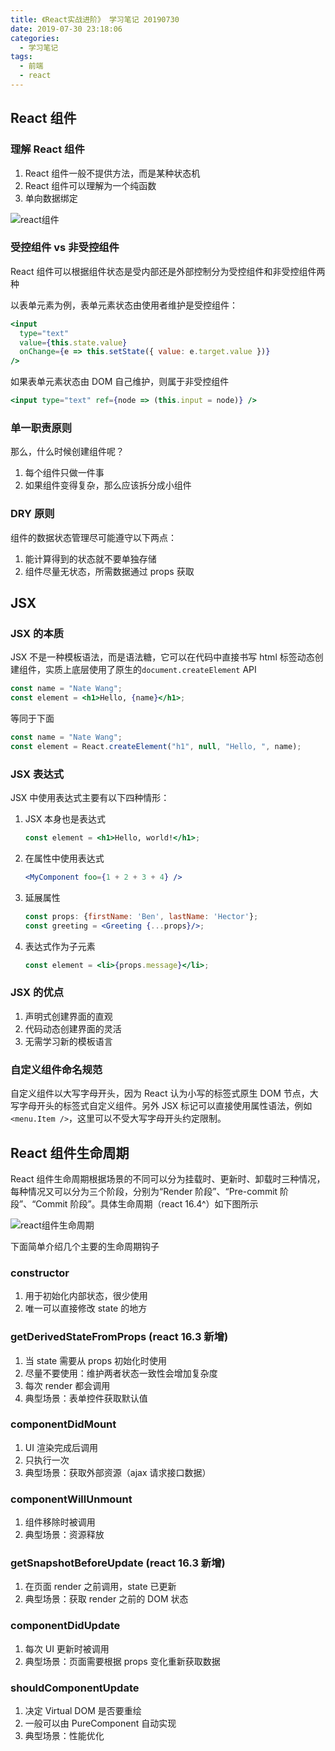 ```yaml
---
title: 《React实战进阶》 学习笔记 20190730
date: 2019-07-30 23:18:06
categories:
  - 学习笔记
tags:
  - 前端
  - react
---
```


## React 组件

### 理解 React 组件

1. React 组件一般不提供方法，而是某种状态机
2. React 组件可以理解为一个纯函数
3. 单向数据绑定

![react组件](https://img.yeyanjie.com/blog/201907/3.png)

### 受控组件 vs 非受控组件

React 组件可以根据组件状态是受内部还是外部控制分为受控组件和非受控组件两种

<!-- more -->

以表单元素为例，表单元素状态由使用者维护是受控组件：

```jsx
<input
  type="text"
  value={this.state.value}
  onChange={e => this.setState({ value: e.target.value })}
/>
```

如果表单元素状态由 DOM 自己维护，则属于非受控组件

```jsx
<input type="text" ref={node => (this.input = node)} />
```

### 单一职责原则

那么，什么时候创建组件呢？

1. 每个组件只做一件事
2. 如果组件变得复杂，那么应该拆分成小组件

### DRY 原则

组件的数据状态管理尽可能遵守以下两点：

1. 能计算得到的状态就不要单独存储
2. 组件尽量无状态，所需数据通过 props 获取

## JSX

### JSX 的本质

JSX 不是一种模板语法，而是语法糖，它可以在代码中直接书写 html 标签动态创建组件，实质上底层使用了原生的`document.createElement` API

```jsx
const name = "Nate Wang";
const element = <h1>Hello, {name}</h1>;
```

等同于下面

```jsx
const name = "Nate Wang";
const element = React.createElement("h1", null, "Hello, ", name);
```

### JSX 表达式

JSX 中使用表达式主要有以下四种情形：

1. JSX 本身也是表达式
   ```jsx
   const element = <h1>Hello, world!</h1>;
   ```
2. 在属性中使用表达式
   ```jsx
   <MyComponent foo={1 + 2 + 3 + 4} />
   ```
3. 延展属性
   ```jsx
   const props: {firstName: 'Ben', lastName: 'Hector'};
   const greeting = <Greeting {...props}/>;
   ```
4. 表达式作为子元素
   ```jsx
   const element = <li>{props.message}</li>;
   ```

### JSX 的优点

1. 声明式创建界面的直观
2. 代码动态创建界面的灵活
3. 无需学习新的模板语言

### 自定义组件命名规范

自定义组件以大写字母开头，因为 React 认为小写的标签式原生 DOM 节点，大写字母开头的标签式自定义组件。另外 JSX 标记可以直接使用属性语法，例如`<menu.Item />`，这里可以不受大写字母开头约定限制。

## React 组件生命周期

React 组件生命周期根据场景的不同可以分为挂载时、更新时、卸载时三种情况，每种情况又可以分为三个阶段，分别为“Render 阶段”、“Pre-commit 阶段”、“Commit 阶段”。具体生命周期（react 16.4^）如下图所示

![react组件生命周期](https://img.yeyanjie.com/blog/201907/4.png)

下面简单介绍几个主要的生命周期钩子

### constructor

1. 用于初始化内部状态，很少使用
2. 唯一可以直接修改 state 的地方

### getDerivedStateFromProps (react 16.3 新增)

1. 当 state 需要从 props 初始化时使用
2. 尽量不要使用：维护两者状态一致性会增加复杂度
3. 每次 render 都会调用
4. 典型场景：表单控件获取默认值

### componentDidMount

1. UI 渲染完成后调用
2. 只执行一次
3. 典型场景：获取外部资源（ajax 请求接口数据）

### componentWillUnmount

1. 组件移除时被调用
2. 典型场景：资源释放

### getSnapshotBeforeUpdate (react 16.3 新增)

1. 在页面 render 之前调用，state 已更新
2. 典型场景：获取 render 之前的 DOM 状态

### componentDidUpdate

1. 每次 UI 更新时被调用
2. 典型场景：页面需要根据 props 变化重新获取数据

### shouldComponentUpdate

1. 决定 Virtual DOM 是否要重绘
2. 一般可以由 PureComponent 自动实现
3. 典型场景：性能优化

